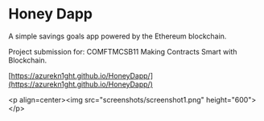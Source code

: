 # Honey Dapp

A simple savings goals app powered by the Ethereum blockchain.

Project submission for: COMFTMCSB11 Making Contracts Smart with Blockchain.

[https://azurekn1ght.github.io/HoneyDapp/](https://azurekn1ght.github.io/HoneyDapp/)

\<p align=center>\<img src="screenshots/screenshot1.png" height="600">\</p>
